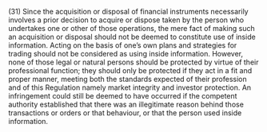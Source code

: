 (31) Since the acquisition or disposal of financial instruments necessarily involves a prior decision to acquire or dispose taken by the person who undertakes one or other of those operations, the mere fact of making such an acquisition or disposal should not be deemed to constitute use of inside information. Acting on the basis of one’s own plans and strategies for trading should not be considered as using inside information. However, none of those legal or natural persons should be protected by virtue of their professional function; they should only be protected if they act in a fit and proper manner, meeting both the standards expected of their profession and of this Regulation namely market integrity and investor protection. An infringement could still be deemed to have occurred if the competent authority established that there was an illegitimate reason behind those transactions or orders or that behaviour, or that the person used inside information.